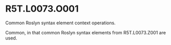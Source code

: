 # R5T.L0073.O001
Common Roslyn syntax element context operations.

Common, in that common Roslyn syntax elements from R5T.L0073.Z001 are used.